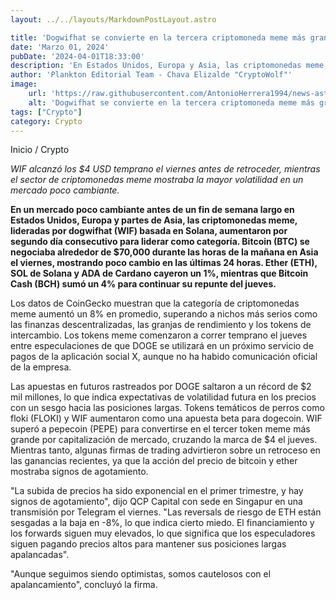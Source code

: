```yaml
---
layout: ../../layouts/MarkdownPostLayout.astro

title: 'Dogwifhat se convierte en la tercera criptomoneda meme más grande mientras Bitcoin se mantiene en los $70K USD'
date: 'Marzo 01, 2024'
pubDate: '2024-04-01T18:33:00'
description: 'En Estados Unidos, Europa y Asia, las criptomonedas meme, lideradas por dogwifhat basada en Solana, aumentan por segundo día consecutivo.'
author: 'Plankton Editorial Team - Chava Elizalde "CryptoWolf"'
image:
    url: 'https://raw.githubusercontent.com/AntonioHerrera1994/news-astro/master/src/assets/crypto/crypto48.webp'
    alt: 'Dogwifhat se convierte en la tercera criptomoneda meme más grande mientras Bitcoin se mantiene en los $70K USD'
tags: ["Crypto"]
category: Crypto
---
```


<span><a href="/" style="text-decoration:none;color:#0F1416">Inicio</a> / <a href="/crypto" style="text-decoration:none;color:#0F1416">Crypto</a></span>

*WIF alcanzó los $4 USD temprano el viernes antes de retroceder, mientras el sector de criptomonedas meme mostraba la mayor volatilidad en un mercado poco cambiante.*


<p style="font-weight: bold;">En un mercado poco cambiante antes de un fin de semana largo en Estados Unidos, Europa y partes de Asia, las criptomonedas meme, lideradas por dogwifhat (WIF) basada en Solana, aumentaron por segundo día consecutivo para liderar como categoría. Bitcoin (BTC) se negociaba alrededor de $70,000 durante las horas de la mañana en Asia el viernes, mostrando poco cambio en las últimas 24 horas. Ether (ETH), SOL de Solana y ADA de Cardano cayeron un 1%, mientras que Bitcoin Cash (BCH) sumó un 4% para continuar su repunte del jueves.</p>

Los datos de CoinGecko muestran que la categoría de criptomonedas meme aumentó un 8% en promedio, superando a nichos más serios como las finanzas descentralizadas, las granjas de rendimiento y los tokens de intercambio. Los tokens meme comenzaron a correr temprano el jueves entre especulaciones de que DOGE se utilizará en un próximo servicio de pagos de la aplicación social X, aunque no ha habido comunicación oficial de la empresa.

Las apuestas en futuros rastreados por DOGE saltaron a un récord de $2 mil millones, lo que indica expectativas de volatilidad futura en los precios con un sesgo hacia las posiciones largas. Tokens temáticos de perros como floki (FLOKI) y WIF aumentaron como una apuesta beta para dogecoin. WIF superó a pepecoin (PEPE) para convertirse en el tercer token meme más grande por capitalización de mercado, cruzando la marca de $4 el jueves. Mientras tanto, algunas firmas de trading advirtieron sobre un retroceso en las ganancias recientes, ya que la acción del precio de bitcoin y ether mostraba signos de agotamiento.

"La subida de precios ha sido exponencial en el primer trimestre, y hay signos de agotamiento", dijo QCP Capital con sede en Singapur en una transmisión por Telegram el viernes. "Las reversals de riesgo de ETH están sesgadas a la baja en -8%, lo que indica cierto miedo. El financiamiento y los forwards siguen muy elevados, lo que significa que los especuladores siguen pagando precios altos para mantener sus posiciones largas apalancadas".

"Aunque seguimos siendo optimistas, somos cautelosos con el apalancamiento", concluyó la firma.

